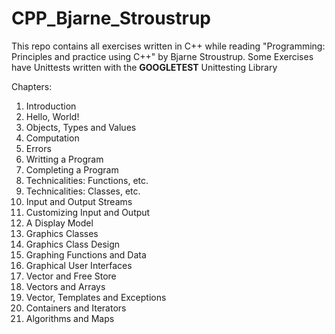 # CPP_Bjarne_Stroustrup
This repo contains all exercises written in C++ while reading
"Programming: Principles and practice using C++"
by Bjarne Stroustrup.
Some Exercises have Unittests written with the **GOOGLETEST** Unittesting Library

Chapters:
01. Introduction
02. Hello, World!
03. Objects, Types and Values
04. Computation
05. Errors
06. Writting a Program
07. Completing a Program
08. Technicalities: Functions, etc.
09. Technicalities: Classes, etc.
10. Input and Output Streams
11. Customizing Input and Output
12. A Display Model
13. Graphics Classes
14. Graphics Class Design
15. Graphing Functions and Data
16. Graphical User Interfaces
17. Vector and Free Store
18. Vectors and Arrays
19. Vector, Templates and Exceptions
20. Containers and Iterators
21. Algorithms and Maps
